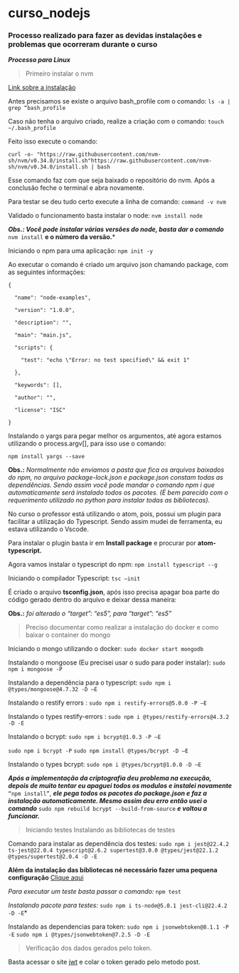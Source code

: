 # curso_nodejs
### Processo realizado para fazer as devidas instalações e problemas que ocorreram durante o curso

***Processo para Linux***

 >Primeiro instalar o nvm 


[Link sobre a instalação](https://github.com/nvm-sh/nvm#install--update-script)

Antes precisamos se existe o arquivo bash_profile com o comando:
`ls -a | grep “bash_profile`

Caso não tenha o arquivo criado, realize a criação com o comando:
`touch ~/.bash_profile`

Feito isso execute o comando:

`curl -o- "https://raw.githubusercontent.com/nvm-sh/nvm/v0.34.0/install.sh"https://raw.githubusercontent.com/nvm-sh/nvm/v0.34.0/install.sh | bash`

Esse comando faz com que seja baixado o repositório do nvm. Após a conclusão feche o terminal e abra novamente.

Para testar se deu tudo certo execute a linha de comando:
`command -v nvm`

Validado o funcionamento basta instalar o node:
`nvm install node`

***Obs.: Você pode instalar várias versões do node, basta dar o comando*** `nvm install` **e o número da versão.***


Iniciando o npm para uma aplicação:
`npm init -y`

Ao executar o comando é criado um arquivo json chamando package, com as seguintes informações: 
```
{ 

  "name": "node-examples", 

  "version": "1.0.0", 

  "description": "", 

  "main": "main.js", 

  "scripts": { 

    "test": "echo \"Error: no test specified\" && exit 1" 

  }, 

  "keywords": [], 

  "author": "", 

  "license": "ISC" 

} 
```
 
Instalando o yargs para pegar melhor os argumentos, até agora estamos utilizando o process.argv[], para isso use o comando:

`npm install yargs --save`


**Obs.:** *Normalmente não enviamos a pasta que fica os arquivos baixados do npm, no arquivo package-lock.json e package.json constam todas as dependências. Sendo assim você pode mandar o comando npm i que automaticamente será instalado todos os pacotes. (É bem parecido com o requerimento utilizado no python para instalar todas as bibliotecas).*

No curso o professor está utilizando o atom, pois, possui um plugin para facilitar a utilização do Typescript. Sendo assim mudei de ferramenta, eu estava utilizando o Vscode. 

Para instalar o plugin basta ir em **Install package** e procurar por **atom-typescript.** 

Agora vamos instalar o typescript do npm:
`npm install typescript --g`

Iniciando o compilador Typescript:
`tsc –init`

É criado o arquivo **tsconfig.json**, após isso precisa apagar boa parte do código gerado dentro do arquivo e deixar dessa maneira: 

**Obs.:** *foi alterado o “target”: “es5”, para “target”: “es5”*

> Preciso documentar como realizar a instalação do docker e como baixar o container do mongo 

Iniciando o mongo utilizando o docker:
`sudo docker start mongodb`

Instalando o mongoose (Eu precisei usar o sudo para poder instalar):
`sudo npm i mongoose -P`

Instalando a dependência para o typescript:
`sudo npm i @types/mongoose@4.7.32 -D –E`


Instalando o restify errors :
`sudo npm i restify-errors@5.0.0 -P –E`

Instalando o types restify-errors :
`sudo npm i @types/restify-errors@4.3.2 -D -E`

Instalando o bcrypt:
`sudo npm i bcrypt@1.0.3 -P –E`


`sudo npm i bcrypt -P`
`sudo npm install @types/bcrypt -D –E`

Instalando o types bcrypt:
`sudo npm i @types/bcrypt@1.0.0 -D –E`

***Após a implementação da criptografia deu problema na execução, depois de muito tentar eu apaguei todos os modulos e instalei novamente*** `“npm install”`, ***ele pega todos os pacotes do package.json e faz a instalação automaticamente. Mesmo assim deu erro então usei o comando*** `sudo npm rebuild bcrypt --build-from-source` ***e voltou a funcionar.***

> Iniciando testes
> Instalando as bibliotecas de testes

Comando para instalar as dependência dos testes:
`sudo npm i jest@22.4.2 ts-jest@22.0.4 typescript@2.6.2 supertest@3.0.0 @types/jest@22.1.2 @types/supertest@2.0.4 -D -E`

**Além da instalação das bibliotecas né necessário fazer uma pequena configuração**
[Clique aqui](https://github.com/dieinimymaganha/curso_nodejs/commit/8a202b84513cc8d95e14fb85cbcbce5f3bef89b4)

*Para executar um teste basta passar o comando:*
`npm test`


*Instalando pacote para testes:*
`sudo npm i ts-node@5.0.1 jest-cli@22.4.2 -D -E`*

Instalando as dependencias para token:
`sudo npm i jsonwebtoken@8.1.1 -P -E`
`sudo npm i @types/jsonwebtoken@7.2.5 -D -E`


> Verificação dos dados gerados pelo token.

Basta acessar o site [jwt](https://jwt.io) e colar o token gerado pelo metodo post.